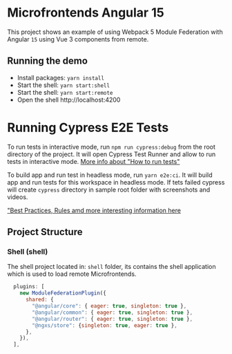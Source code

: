 # Microfrontends Angular 15

This project shows an example of using Webpack 5 Module Federation with Angular `15` using Vue 3 components from remote.

## Running the demo

- Install packages: `yarn install`
- Start the shell: `yarn start:shell`
- Start the shell: `yarn start:remote`
- Open the shell http://localhost:4200

# Running Cypress E2E Tests

To run tests in interactive mode, run  `npm run cypress:debug` from the root directory of the project. It will open Cypress Test Runner and allow to run tests in interactive mode. [More info about "How to run tests"](../../cypress/README.md#how-to-run-tests)

To build app and run test in headless mode, run `yarn e2e:ci`. It will build app and run tests for this workspace in headless mode. If tets failed cypress will create `cypress` directory in sample root folder with screenshots and videos.

["Best Practices, Rules amd more interesting information here](../../cypress/README.md)

## Project Structure

### Shell (shell)

The shell project located in: `shell` folder, its contains the shell application which is used to load remote Microfrontends.

```js
  plugins: [
    new ModuleFederationPlugin({
      shared: {
        "@angular/core": { eager: true, singleton: true },
        "@angular/common": { eager: true, singleton: true },
        "@angular/router": { eager: true, singleton: true },
        "@ngxs/store": {singleton: true, eager: true },
      },
    }),
  ],
```
